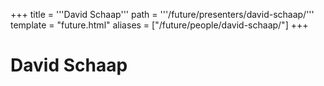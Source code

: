 +++
title = '''David Schaap'''
path = '''/future/presenters/david-schaap/'''
template = "future.html"
aliases = ["/future/people/david-schaap/"]
+++

<h1>David Schaap</h1>


